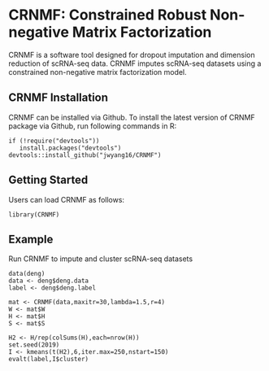 # CRNMF: Constrained Robust Non-negative Matrix Factorization

CRNMF is a software tool designed for dropout imputation and dimension reduction of scRNA-seq data. CRNMF imputes scRNA-seq datasets using a constrained non-negative matrix factorization model.


## CRNMF Installation

CRNMF can be installed via Github.
To install the latest version of CRNMF package via Github, run following commands in R:

	if (!require("devtools"))
	   install.packages("devtools")
	devtools::install_github("jwyang16/CRNMF")

## Getting Started

Users can load CRNMF as follows:
	
	library(CRNMF)

## Example
Run CRNMF to impute and cluster scRNA-seq datasets

	data(deng)
	data <- deng$deng.data
	label <- deng$deng.label

	mat <- CRNMF(data,maxitr=30,lambda=1.5,r=4)
	W <- mat$W
	H <- mat$H
	S <- mat$S

	H2 <- H/rep(colSums(H),each=nrow(H))
	set.seed(2019)
	I <- kmeans(t(H2),6,iter.max=250,nstart=150)
	evalt(label,I$cluster)

